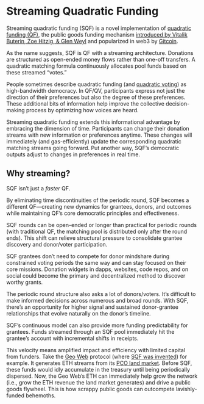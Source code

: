 # Streaming Quadratic Funding

Streaming quadratic funding (SQF) is a novel implementation of [quadratic funding (QF)](https://www.wtfisqf.com/?grant=&grant=&grant=&grant=&match=1000), the public goods funding mechanism [introduced by Vitalik Buterin, Zoe Hitzig, & Glen Weyl](https://arxiv.org/pdf/1809.06421) and popularized in web3 by [Gitcoin](https://www.gitcoin.co/).

As the name suggests, SQF is QF with a streaming architecture. Donations are structured as open-ended money flows rather than one-off transfers. A quadratic matching formula continuously allocates pool funds based on these streamed “votes.”

People sometimes describe quadratic funding (and [quadratic voting](https://www.radicalxchange.org/wiki/quadratic-voting/)) as high-bandwidth democracy. In QF/QV, participants express not just the direction of their preferences but also the degree of these preferences. These additional bits of information help improve the collective decision-making process by optimizing how voices are heard.

Streaming quadratic funding extends this informational advantage by embracing the dimension of time. Participants can change their donation streams with new information or preferences anytime. These changes will immediately (and gas-efficiently) update the corresponding quadratic matching streams going forward. Put another way, SQF’s democratic outputs adjust to changes in preferences in real time.

## Why streaming?

SQF isn’t just a *faster* QF.

By eliminating time discontinuities of the periodic round, SQF becomes a different QF—creating new dynamics for grantees, donors, and outcomes while maintaining QF’s core democratic principles and effectiveness.

SQF rounds can be open-ended or longer than practical for periodic rounds (with traditional QF, the matching pool is distributed only after the round ends). This shift can relieve structural pressure to consolidate grantee discovery and donor/voter participation.

SQF grantees don’t need to compete for donor mindshare during constrained voting periods the same way and can stay focused on their core missions. Donation widgets in dapps, websites, code repos, and on social could become the primary and decentralized method to discover worthy grants.

The periodic round structure also asks a lot of donors/voters. It’s difficult to make informed decisions across numerous and broad rounds. With SQF, there’s an opportunity for higher signal and sustained donor-grantee relationships that evolve naturally on the donor’s timeline.

SQF’s continuous model can also provide more funding predictability for grantees. Funds streamed through an SQF pool immediately hit the grantee’s account with incremental shifts in receipts.

This velocity means amplified impact and efficiency with limited capital from funders. Take the [Geo Web](https://geoweb.network) protocol (where [SQF was invented](https://geoweb.land/governance)) for example. It generates ETH streams from its [PCO land market](https://docs.geoweb.network/concepts/partial-common-ownership/). Before SQF, these funds would idly accumulate in the treasury until being periodically dispersed. Now, the Geo Web’s ETH can immediately help grow the network (i.e., grow the ETH revenue the land market generates) and drive a public goods flywheel. This is how scrappy public goods can outcompete lavishly-funded behemoths.